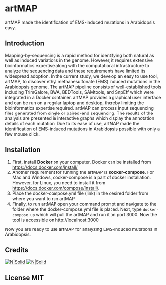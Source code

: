 # artMAP
artMAP made the identification of EMS-induced mutations in Arabidopsis easy.


## Introduction
Mapping-by-sequencing is a rapid method for identifying both natural as well as induced variations in the genome. However, it requires extensive bioinformatics expertise along with the computational infrastructure to analyze the sequencing data and these requirements have limited its widespread adoption. In the current study, we develop an easy to use tool, artMAP, to discover ethyl methanesulfonate (EMS) induced mutations in the Arabidopsis genome. The artMAP pipeline consists of well-established tools including TrimGalore, BWA, BEDTools, SAMtools, and SnpEff which were integrated in a Docker container. artMAP provides a graphical user interface and can be run on a regular laptop and desktop, thereby limiting the bioinformatics expertise required. artMAP can process input sequencing files generated from single or paired-end sequencing. The results of the analysis are presented in interactive graphs which display the annotation details of each mutation. Due to its ease of use, artMAP made the identification of EMS-induced mutations in Arabidopsis possible with only a few mouse click.

## Installation

1. First, install **Docker** on your computer. Docker can be installed from https://docs.docker.com/install/
1. Another requirement for running the artMAP is **docker-compose**. For Mac and Windows, docker-compose is a part of docker installation. However, for Linux, you need to install it from https://docs.docker.com/compose/install/. 
1. Place the docker-compose.yml file (link) in the desired folder from where you want to run artMAP
1. Finally, to run artMAP open your command prompt and navigate to the folder where the docker-compose.yml file is placed. Next, type ```docker-compose up``` which will pull the artMAP and run it on port 3000. Now the tool is accessible on http://localhost:3000

Now you are ready to use artMAP for analyzing EMS-induced mutations in Arabidopsis. 

## Credits
[![N|Solid](https://www.artin.cz/wp-content/themes/artin/img/logo.png)](https://www.artinsolutions.com/)
[![N|Solid](http://innovationadvisors.cz/sites/all/files/reference_ceitec_logo.png)](https://www.ceitec.eu/)


## License MIT